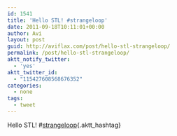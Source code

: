 ```yaml
---
id: 1541
title: 'Hello STL! #strangeloop'
date: 2011-09-18T10:11:01+00:00
author: Avi
layout: post
guid: http://aviflax.com/post/hello-stl-strangeloop/
permalink: /post/hello-stl-strangeloop/
aktt_notify_twitter:
  - 'yes'
aktt_twitter_id:
  - "115427608568676352"
categories:
  - none
tags:
  - tweet
---
```

Hello STL! #[strangeloop](http://search.twitter.com/search?q=%23strangeloop){.aktt_hashtag}